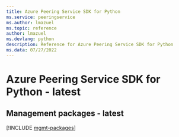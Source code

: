 ```yaml
---
title: Azure Peering Service SDK for Python
ms.service: peeringservice
ms.author: lmazuel
ms.topic: reference
author: lmazuel
ms.devlang: python
description: Reference for Azure Peering Service SDK for Python
ms.data: 07/27/2022
---
```

# Azure Peering Service SDK for Python - latest

## Management packages - latest
[!INCLUDE [mgmt-packages](peering-service-mgmt-index.md)]